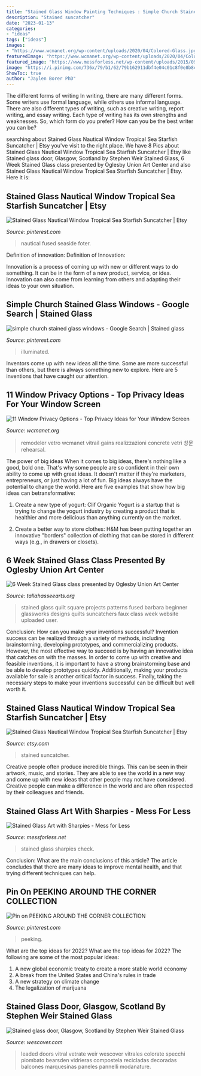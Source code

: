 ```yaml
---
title: "Stained Glass Window Painting Techniques : Simple Church Stained Glass Windows"
description: "Stained suncatcher"
date: "2023-01-13"
categories:
- "ideas"
tags: ["ideas"]
images:
- "https://www.wcmanet.org/wp-content/uploads/2020/04/Colored-Glass.jpg"
featuredImage: "https://www.wcmanet.org/wp-content/uploads/2020/04/Colored-Glass.jpg"
featured_image: "https://www.messforless.net/wp-content/uploads/2015/09/kids-stained-glass-art.jpg"
image: "https://i.pinimg.com/736x/79/b1/62/79b162911dbf4e04c01c8f0e8b8c5d46.jpg"
ShowToc: true
author: "Jaylen Borer PhD"
---
```



The different forms of writing
In writing, there are many different forms. Some writers use formal language, while others use informal language. There are also different types of writing, such as creative writing, report writing, and essay writing. Each type of writing has its own strengths and weaknesses. So, which form do you prefer? How can you be the best writer you can be?

	

		
searching about Stained Glass Nautical Window Tropical Sea Starfish Suncatcher | Etsy you've visit to the right place. We have 8 Pics about Stained Glass Nautical Window Tropical Sea Starfish Suncatcher | Etsy like Stained glass door, Glasgow, Scotland by Stephen Weir Stained Glass, 6 Week Stained Glass class presented by Oglesby Union Art Center and also Stained Glass Nautical Window Tropical Sea Starfish Suncatcher | Etsy. Here it is:
		
    
## Stained Glass Nautical Window Tropical Sea Starfish Suncatcher | Etsy

<img loading=lazy src="https://i.pinimg.com/736x/51/84/94/518494332359a8396c8a257e7808ab92.jpg" onerror="this.onerror=null;this.src='https://tse1.mm.bing.net/th?id=OIP.SxpJfOza-aYn6STTh-TP8gHaJ4&amp;pid=15.1';" alt="Stained Glass Nautical Window Tropical Sea Starfish Suncatcher | Etsy">

_Source: pinterest.com_

>nautical fused seaside foter. 

	

Definition of innovation:
Definition of Innovation: 

Innovation is a process of coming up with new or different ways to do something. It can be in the form of a new product, service, or idea. Innovation can also come from learning from others and adapting their ideas to your own situation.

    
## Simple Church Stained Glass Windows - Google Search | Stained Glass

<img loading=lazy src="https://i.pinimg.com/736x/9a/16/98/9a1698ef5276fd98d905188d31862bb7.jpg" onerror="this.onerror=null;this.src='https://tse3.mm.bing.net/th?id=OIP.RUpQFm5ENV0pbuq4UD1FqgAAAA&amp;pid=15.1';" alt="simple church stained glass windows - Google Search | Stained glass">

_Source: pinterest.com_

>illuminated. 

	

Inventors come up with new ideas all the time. Some are more successful than others, but there is always something new to explore. Here are 5 inventions that have caught our attention.

    
## 11 Window Privacy Options - Top Privacy Ideas For Your Window Screen

<img loading=lazy src="https://www.wcmanet.org/wp-content/uploads/2020/04/Colored-Glass.jpg" onerror="this.onerror=null;this.src='https://tse1.mm.bing.net/th?id=OIP.3I94IykYEEqi3S-b2teU1gHaLH&amp;pid=15.1';" alt="11 Window Privacy Options - Top Privacy Ideas for Your Window Screen">

_Source: wcmanet.org_

>remodeler vetro wcmanet vitrail gains realizzazioni concrete vetri 창문 rehearsal. 

	

The power of big ideas
When it comes to big ideas, there's nothing like a good, bold one. That's why some people are so confident in their own ability to come up with great ideas. It doesn't matter if they're marketers, entrepreneurs, or just having a lot of fun. Big ideas always have the potential to change the world. Here are five examples that show how big ideas can betransformative:
1. Create a new type of yogurt: Clif Organic Yogurt is a startup that is trying to change the yogurt industry by creating a product that is healthier and more delicious than anything currently on the market.

2. Create a better way to store clothes: H&M has been putting together an innovative "borders" collection of clothing that can be stored in different ways (e.g., in drawers or closets).

    
## 6 Week Stained Glass Class Presented By Oglesby Union Art Center

<img loading=lazy src="https://www.tallahasseearts.org/wp-content/uploads/sites/www.tallahasseearts.org/images/2016/09/primary-6-Week-Stained-Glass-class-1475017708.jpeg" onerror="this.onerror=null;this.src='https://tse1.mm.bing.net/th?id=OIP.arwXbuVnOYXslGqSWGTPigHaG_&amp;pid=15.1';" alt="6 Week Stained Glass class presented by Oglesby Union Art Center">

_Source: tallahasseearts.org_

>stained glass quilt square projects patterns fused barbara beginner glassworks designs quilts suncatchers faux class week website uploaded user. 

	

Conclusion: How can you make your inventions successful?
Invention success can be realized through a variety of methods, including brainstorming, developing prototypes, and commercializing products. However, the most effective way to succeed is by having an innovative idea that catches on with the masses. In order to come up with creative and feasible inventions, it is important to have a strong brainstorming base and be able to develop prototypes quickly. Additionally, making your products available for sale is another critical factor in success. Finally, taking the necessary steps to make your inventions successful can be difficult but well worth it.

    
## Stained Glass Nautical Window Tropical Sea Starfish Suncatcher | Etsy

<img loading=lazy src="https://i.etsystatic.com/6727662/r/il/e5f184/417834737/il_794xN.417834737_bjqe.jpg" onerror="this.onerror=null;this.src='https://tse3.mm.bing.net/th?id=OIP.bZZ5fBf3Q1H3ONOgaeCseAHaJ4&amp;pid=15.1';" alt="Stained Glass Nautical Window Tropical Sea Starfish Suncatcher | Etsy">

_Source: etsy.com_

>stained suncatcher. 

	

Creative people often produce incredible things. This can be seen in their artwork, music, and stories. They are able to see the world in a new way and come up with new ideas that other people may not have considered. Creative people can make a difference in the world and are often respected by their colleagues and friends.

    
## Stained Glass Art With Sharpies - Mess For Less

<img loading=lazy src="https://www.messforless.net/wp-content/uploads/2015/09/kids-stained-glass-art.jpg" onerror="this.onerror=null;this.src='https://tse4.mm.bing.net/th?id=OIP.hoXm7LUSIO7Jf2oS9UuVcQHaIL&amp;pid=15.1';" alt="Stained Glass Art with Sharpies - Mess for Less">

_Source: messforless.net_

>stained glass sharpies check. 

	

Conclusion: What are the main conclusions of this article?
The article concludes that there are many ideas to improve mental health, and that trying different techniques can help.

    
## Pin On PEEKING AROUND THE CORNER COLLECTION

<img loading=lazy src="https://i.pinimg.com/736x/79/b1/62/79b162911dbf4e04c01c8f0e8b8c5d46.jpg" onerror="this.onerror=null;this.src='https://tse3.mm.bing.net/th?id=OIP.KYbGl0jRsGnq_vV-RN7PGQHaJ3&amp;pid=15.1';" alt="Pin on PEEKING AROUND THE CORNER COLLECTION">

_Source: pinterest.com_

>peeking. 

	

What are the top ideas for 2022?
What are the top ideas for 2022? The following are some of the most popular ideas: 
1. A new global economic treaty to create a more stable world economy 
2. A break from the United States and China's rules in trade 
3. A new strategy on climate change 
4. The legalization of marijuana 

    
## Stained Glass Door, Glasgow, Scotland By Stephen Weir Stained Glass

<img loading=lazy src="https://rs.wescover.com/c_limit,w_1000/v1/wescover-user-uploaded/bap6kvqjujkgph3ogcn9.jpg" onerror="this.onerror=null;this.src='https://tse4.mm.bing.net/th?id=OIP.u4M5F7KcG_t0FerdF_bLfwHaJ2&amp;pid=15.1';" alt="Stained glass door, Glasgow, Scotland by Stephen Weir Stained Glass">

_Source: wescover.com_

>leaded doors vitral vetrate weir wescover vitrales colorate specchi piombato bearsden vidrieras compostela recicladas decoradas balcones marquesinas paneles pannelli modanature. 

	

	

